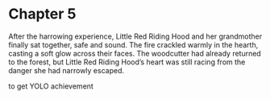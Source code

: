 # Chapter 5
After the harrowing experience, Little Red Riding Hood and her grandmother finally sat together, safe and sound. The fire crackled warmly in the hearth, casting a soft glow across their faces. The woodcutter had already returned to the forest, but Little Red Riding Hood’s heart was still racing from the danger she had narrowly escaped.

to get YOLO achievement